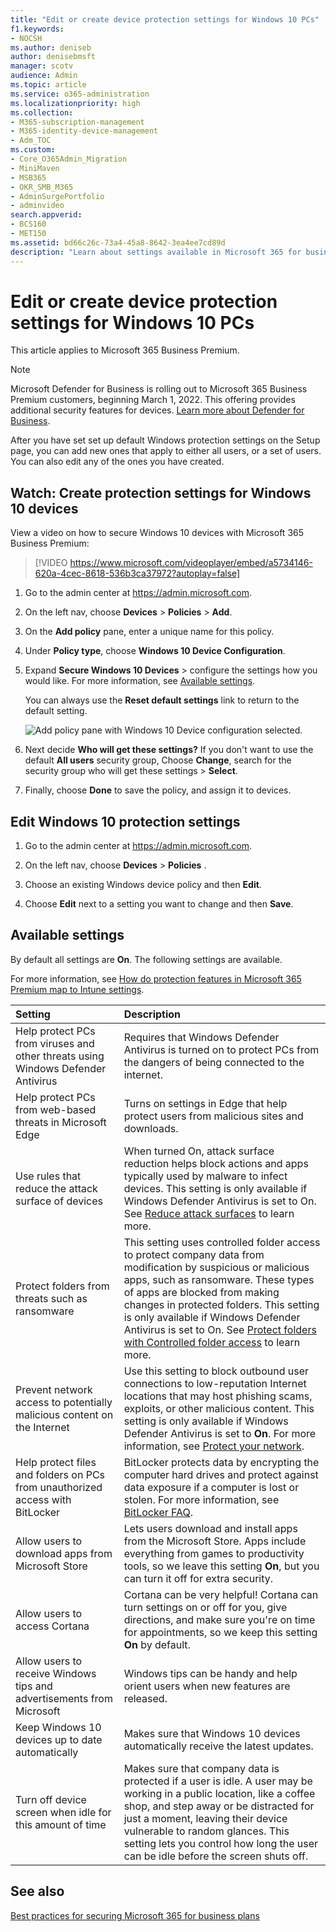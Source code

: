 ```yaml
---
title: "Edit or create device protection settings for Windows 10 PCs"
f1.keywords:
- NOCSH
ms.author: deniseb
author: denisebmsft
manager: scotv
audience: Admin
ms.topic: article
ms.service: o365-administration
ms.localizationpriority: high
ms.collection: 
- M365-subscription-management
- M365-identity-device-management 
- Adm_TOC
ms.custom:
- Core_O365Admin_Migration
- MiniMaven
- MSB365
- OKR_SMB_M365
- AdminSurgePortfolio
- adminvideo
search.appverid:
- BCS160
- MET150
ms.assetid: bd66c26c-73a4-45a8-8642-3ea4ee7cd89d
description: "Learn about settings available in Microsoft 365 for business to secure Windows 10 devices."
---
```


# Edit or create device protection settings for Windows 10 PCs

This article applies to Microsoft 365 Business Premium.

> [!NOTE]
> Microsoft Defender for Business is rolling out to Microsoft 365 Business Premium customers, beginning March 1, 2022. This offering provides additional security features for devices. [Learn more about Defender for Business](../security/defender-business/mdb-overview.md).

After you have set set up default Windows protection settings on the Setup page, you can add new ones that apply to either all users, or a set of users. You can also edit any of the ones you have created.

## Watch: Create protection settings for Windows 10 devices

View a video on how to secure Windows 10 devices with Microsoft 365 Business Premium:
  
> [!VIDEO https://www.microsoft.com/videoplayer/embed/a5734146-620a-4cec-8618-536b3ca37972?autoplay=false]
  
1. Go to the admin center at <a href="https://go.microsoft.com/fwlink/p/?linkid=837890" target="_blank">https://admin.microsoft.com</a>. 

2. On the left nav, choose **Devices** \> **Policies** \> **Add**.

3. On the **Add policy** pane, enter a unique name for this policy. 

4. Under **Policy type**, choose **Windows 10 Device Configuration**.

5. Expand **Secure Windows 10 Devices** \> configure the settings how you would like. For more information, see [Available settings](#available-settings). 
    
    You can always use the **Reset default settings** link to return to the default setting. 
    
    ![Add policy pane with Windows 10 Device configuration selected.](./../media/fa9e2dc2-7eae-4c96-af34-765a1f641ecf.png)
  
6. Next decide **Who will get these settings?** If you don't want to use the default **All users** security group, Choose **Change**, search for the security group who will get these settings \> **Select**.

7. Finally, choose **Done** to save the policy, and assign it to devices. 

## Edit Windows 10 protection settings
 
1. Go to the admin center at <a href="https://go.microsoft.com/fwlink/p/?linkid=837890" target="_blank">https://admin.microsoft.com</a>.     

2. On the left nav, choose **Devices** \> **Policies** .

3. Choose an existing Windows device policy and then **Edit**.

4. Choose **Edit** next to a setting you want to change and then **Save**.

## Available settings

By default all settings are **On**. The following settings are available.
  
For more information, see [How do protection features in Microsoft 365 Premium map to Intune settings](m365bp-map-protection-features-to-intune-settings.md). 


|Setting  |Description  |
|:-----|:-----|
|Help protect PCs from viruses and other threats using Windows Defender Antivirus  |Requires that Windows Defender Antivirus is turned on to protect PCs from the dangers of being connected to the internet.  |
|Help protect PCs from web-based threats in Microsoft Edge  |Turns on settings in Edge that help protect users from malicious sites and downloads.  |
|Use rules that reduce the attack surface of devices  |When turned On, attack surface reduction helps block actions and apps typically used by malware to infect devices. This setting is only available if Windows Defender Antivirus is set to On. See [Reduce attack surfaces](/windows/security/threat-protection/microsoft-defender-atp/exploit-protection) to learn more.  |
|Protect folders from threats such as ransomware  |This setting uses controlled folder access to protect company data from modification by suspicious or malicious apps, such as ransomware. These types of apps are blocked from making changes in protected folders. This setting is only available if Windows Defender Antivirus is set to On. See [Protect folders with Controlled folder access](/mem/configmgr/protect/deploy-use/create-deploy-exploit-guard-policy#bkmk_CFA) to learn more.  |
|Prevent network access to potentially malicious content on the Internet  |Use this setting to block outbound user connections to low-reputation Internet locations that may host phishing scams, exploits, or other malicious content. This setting is only available if Windows Defender Antivirus is set to **On**. For more information, see [Protect your network](/windows/security/threat-protection/windows-defender-antivirus/configure-real-time-protection-windows-defender-antivirus).  |
|Help protect files and folders on PCs from unauthorized access with BitLocker  |BitLocker protects data by encrypting the computer hard drives and protect against data exposure if a computer is lost or stolen. For more information, see [BitLocker FAQ](/windows/security/information-protection/BitLocker/BitLocker-frequently-asked-questions).  |
|Allow users to download apps from Microsoft Store  |Lets users download and install apps from the Microsoft Store. Apps include everything from games to productivity tools, so we leave this setting **On**, but you can turn it off for extra security.  |
|Allow users to access Cortana  |Cortana can be very helpful! Cortana can turn settings on or off for you, give directions, and make sure you're on time for appointments, so we keep this setting **On** by default.  |
|Allow users to receive Windows tips and advertisements from Microsoft  |Windows tips can be handy and help orient users when new features are released.  |
|Keep Windows 10 devices up to date automatically  |Makes sure that Windows 10 devices automatically receive the latest updates.  |
|Turn off device screen when idle for this amount of time  |Makes sure that company data is protected if a user is idle. A user may be working in a public location, like a coffee shop, and step away or be distracted for just a moment, leaving their device vulnerable to random glances. This setting lets you control how long the user can be idle before the screen shuts off.  |

## See also

[Best practices for securing Microsoft 365 for business plans](../admin/security-and-compliance/secure-your-business-data.md) 
